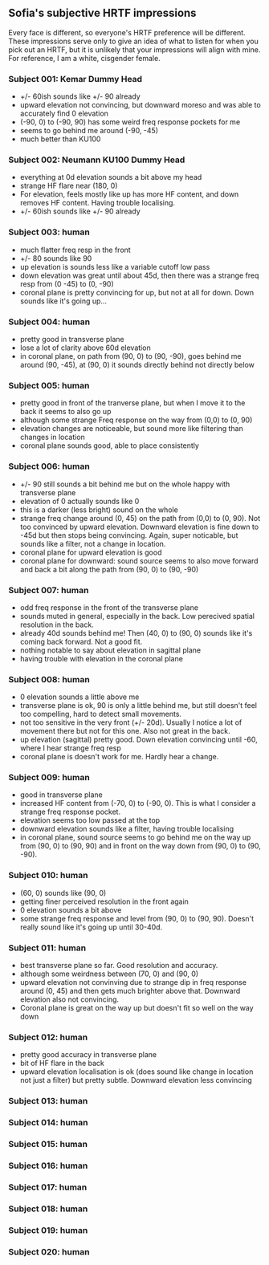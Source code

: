 ## Sofia's subjective HRTF impressions

Every face is different, so everyone's HRTF preference will be different. These impressions serve only to give an idea of what to listen for when you pick out an HRTF, but it is unlikely that your impressions will align with mine. For reference, I am a white, cisgender female. 

### Subject 001: Kemar Dummy Head
* +/- 60ish sounds like +/- 90 already
* upward elevation not convincing, but downward moreso and was able to accurately find 0 elevation
* (-90, 0) to (-90, 90) has some weird freq response pockets for me
* seems to go behind me around (-90, -45)
* much better than KU100

### Subject 002: Neumann KU100 Dummy Head
* everything at 0d elevation sounds a bit above my head
* strange HF flare near (180, 0)
* For elevation, feels mostly like up has more HF content, and down removes HF content. Having trouble localising.
* +/- 60ish sounds like +/- 90 already

### Subject 003: human
* much flatter freq resp in the front 
* +/- 80 sounds like 90
* up elevation is sounds less like a variable cutoff low pass 
* down elevation was great until about 45d, then there was a strange freq resp from (0 -45) to (0, -90)
* coronal plane is pretty convincing for up, but not at all for down. Down sounds like it's going up...

### Subject 004: human
* pretty good in transverse plane
* lose a lot of clarity above 60d elevation
* in coronal plane, on path from (90, 0) to (90, -90), goes behind me around (90, -45), at (90, 0) it sounds directly behind not directly below

### Subject 005: human
* pretty good in front of the tranverse plane, but when I move it to the back it seems to also go up
* although some strange Freq response on the way from (0,0) to (0, 90)
* elevation changes are noticeable, but sound more like filtering than changes in location
* coronal plane sounds good, able to place consistently

### Subject 006: human
* +/- 90 still sounds a bit behind me but on the whole happy with transverse plane
* elevation of 0 actually sounds like 0
* this is a darker (less bright) sound on the whole
* strange freq change around (0, 45) on the path from (0,0) to (0, 90). Not too convinced by upward elevation. Downward elevation is fine down to -45d but then stops being convincing. Again, super noticable, but sounds like a filter, not a change in location. 
* coronal plane for upward elevation is good
* coronal plane for downward: sound source seems to also move forward and back a bit along the path from (90, 0) to (90, -90)	

### Subject 007: human
* odd freq response in the front of the transverse plane
* sounds muted in general, especially in the back. Low perecived spatial resolution in the back. 
* already 40d sounds behind me! Then (40, 0) to (90, 0) sounds like it's coming back forward. Not a good fit. 
* nothing notable to say about elevation in sagittal plane
* having trouble with elevation in the coronal plane

### Subject 008: human
* 0 elevation sounds a little above me
* transverse plane is ok, 90 is only a little behind me, but still doesn't feel too compelling, hard to detect small movements.
* not too sensitive in the very front (+/- 20d). Usually I notice a lot of movement there but not for this one. Also not great in the back. 
* up elevation (sagittal) pretty good. Down elevation convincing until -60, where I hear strange freq resp
* coronal plane is doesn't work for me. Hardly hear a change.

### Subject 009: human
* good in transverse plane
* increased HF content from (-70, 0) to (-90, 0). This is what I consider a strange freq response pocket. 
* elevation seems too low passed at the top
* downward elevation sounds like a filter, having trouble localising
* in coronal plane, sound source seems to go behind me on the way up from (90, 0) to (90, 90) and in front on the way down from (90, 0) to (90, -90).

### Subject 010: human
* (60, 0) sounds like (90, 0)
* getting finer perceived resolution in the front again
* 0 elevation sounds a bit above
* some strange freq response and level from (90, 0) to (90, 90). Doesn't really sound like it's going up until 30-40d. 

### Subject 011: human
* best transverse plane so far. Good resolution and accuracy.
* although some weirdness between (70, 0) and (90, 0)
* upward elevation not convinving due to strange dip in freq response around (0, 45) and then gets much brighter above that. Downward elevation also not convincing.
* Coronal plane is great on the way up but doesn't fit so well on the way down

### Subject 012: human
* pretty good accuracy in transverse plane 
* bit of HF flare in the back
* upward elevation localisation is ok (does sound like change in location not just a filter) but pretty subtle. Downward elevation less convincing

### Subject 013: human

### Subject 014: human

### Subject 015: human

### Subject 016: human

### Subject 017: human

### Subject 018: human

### Subject 019: human

### Subject 020: human
